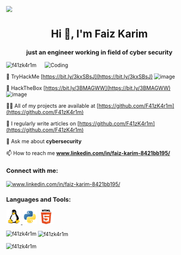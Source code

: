 <img src="https://camo.githubusercontent.com/ba9f3bd30647e352a3f5e1e45eb45c6ec7bad6155cd16aaedf4a426738da0ca5/68747470733a2f2f696e646f616e616c79746963612e636f6d2f7374617469632f696d616765732f62616e6e6572722e676966">
<h1 align="center">Hi 👋, I'm Faiz Karim</h1>
<h3 align="center">just an engineer working in field of cyber security</h3>
<img align="right" alt="Coding" width="400" src="(https://cdn.dribbble.com/users/806947/screenshots/4698193/drink_coffee-resize.gif)">
<p align="left"> <img src="https://komarev.com/ghpvc/?username=f41zk4r1m&label=Profile%20views&color=0e75b6&style=flat" alt="f41zk4r1m" /> </p>

 👊 TryHackMe [https://bit.ly/3kxSBsJ](https://bit.ly/3kxSBsJ)
 ![image](https://user-images.githubusercontent.com/87700008/236646288-3f82d330-dbb6-4ca7-a5ec-63dbc0b6f6f4.png)

 🤘 HackTheBox [https://bit.ly/3BMAGWW](https://bit.ly/3BMAGWW)
 ![image](https://user-images.githubusercontent.com/87700008/205730184-5e371265-f8e8-4d06-b11e-7759e9583504.png)

 👨‍💻 All of my projects are available at [https://github.com/F41zK4r1m](https://github.com/F41zK4r1m)

 📝 I regularly write articles on [https://github.com/F41zK4r1m](https://github.com/F41zK4r1m)

 💬 Ask me about **cybersecurity**

 📫 How to reach me **www.linkedin.com/in/faiz-karim-8421bb195/**

<h3 align="left">Connect with me:</h3>
<p align="left">
<a href="https://linkedin.com/in/www.linkedin.com/in/faiz-karim-8421bb195/" target="blank"><img align="center" src="https://raw.githubusercontent.com/rahuldkjain/github-profile-readme-generator/master/src/images/icons/Social/linked-in-alt.svg" alt="www.linkedin.com/in/faiz-karim-8421bb195/" height="30" width="40" /></a>
</p>

<h3 align="left">Languages and Tools:</h3>
<p align="left"> <a href="https://www.linux.org/" target="_blank" rel="noreferrer"> <img src="https://raw.githubusercontent.com/devicons/devicon/master/icons/linux/linux-original.svg" alt="linux" width="40" height="40"/> </a> <a href="https://www.python.org" target="_blank" rel="noreferrer"> <img src="https://raw.githubusercontent.com/devicons/devicon/master/icons/python/python-original.svg" alt="python" width="40" height="40"/></a> <a href="https://www.w3.org/html/" target="_blank" rel="noreferrer"> <img src="https://raw.githubusercontent.com/devicons/devicon/master/icons/html5/html5-original-wordmark.svg" alt="html5" width="40" height="40"/> </a> </p>

<p><img align="left" src="https://github-readme-stats.vercel.app/api/top-langs?username=f41zk4r1m&show_icons=true&locale=en&layout=compact" alt="f41zk4r1m" /></p>

<p>&nbsp;<img align="center" src="https://github-readme-stats.vercel.app/api?username=f41zk4r1m&show_icons=true&locale=en" alt="f41zk4r1m" /></p>

<p><img align="center" src="https://github-readme-streak-stats.herokuapp.com/?user=f41zk4r1m&" alt="f41zk4r1m" /></p>


